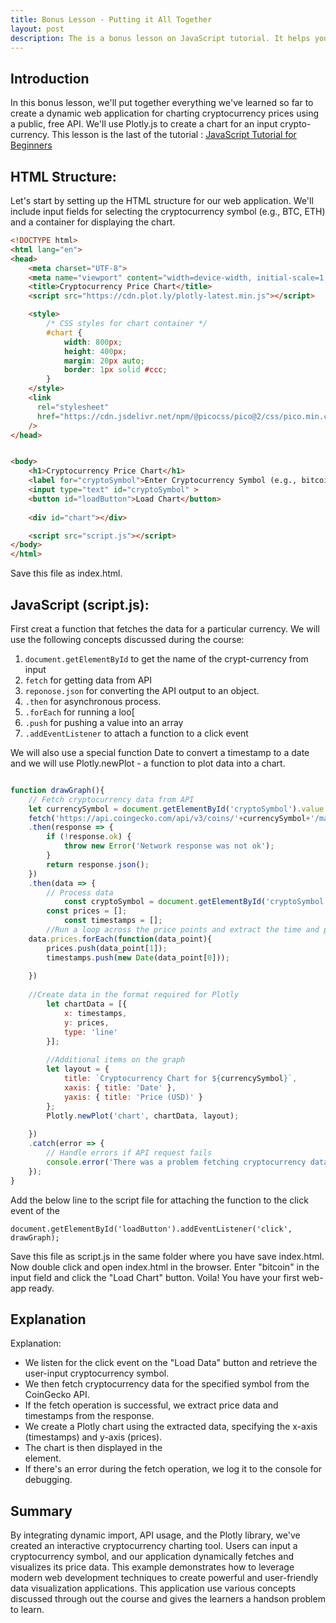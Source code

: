 ```yaml
---
title: Bonus Lesson - Putting it All Together
layout: post
description: The is a bonus lesson on JavaScript tutorial. It helps you build a small web-application from scratch.
---
```

## Introduction
In this bonus lesson, we'll put together everything we've learned so far to create a dynamic web application for charting cryptocurrency prices using a public, free API. We'll use Plotly.js to create a chart for an input crypto-currency. This lesson is the last of the tutorial : [JavaScript Tutorial for Beginners](https://scribbler.live/learn/javascript-tutorial-beginners/)



## HTML Structure:

Let's start by setting up the HTML structure for our web application. We'll include input fields for selecting the cryptocurrency symbol (e.g., BTC, ETH) and a container for displaying the chart.

```html
<!DOCTYPE html>
<html lang="en">
<head>
    <meta charset="UTF-8">
    <meta name="viewport" content="width=device-width, initial-scale=1.0">
    <title>Cryptocurrency Price Chart</title>
    <script src="https://cdn.plot.ly/plotly-latest.min.js"></script>

    <style>
        /* CSS styles for chart container */
        #chart {
            width: 800px;
            height: 400px;
            margin: 20px auto;
            border: 1px solid #ccc;
        }
    </style>
    <link
      rel="stylesheet"
      href="https://cdn.jsdelivr.net/npm/@picocss/pico@2/css/pico.min.css"
    />
</head>


<body>
    <h1>Cryptocurrency Price Chart</h1>
    <label for="cryptoSymbol">Enter Cryptocurrency Symbol (e.g., bitcoin, ethereum):</label>
    <input type="text" id="cryptoSymbol" >
    <button id="loadButton">Load Chart</button>
    
    <div id="chart"></div>

    <script src="script.js"></script>
</body>
</html>
```

Save this file as index.html.

## JavaScript (script.js):

First creat a function that fetches the data for a particular currency. We will use the following concepts discussed during the course:
1. `document.getElementById` to get the name of the crypt-currency from input
2. `fetch` for getting data from API
3. `reponose.json` for converting the API output to an object.
4. `.then` for asynchronous process.
5. `.forEach` for running a loo[
6. `.push` for pushing a value into an array
7. `.addEventListener` to attach a function to a click event

We will also use a special function Date to convert a timestamp to a date and we will use Plotly.newPlot - a function to plot data into a chart.

```javascript

function drawGraph(){
    // Fetch cryptocurrency data from API
    let currencySymbol = document.getElementById('cryptoSymbol').value.toLowerCase();
    fetch('https://api.coingecko.com/api/v3/coins/'+currencySymbol+'/market_chart?vs_currency=usd&days=7')
    .then(response => {
        if (!response.ok) {
            throw new Error('Network response was not ok');
        }
        return response.json();
    })
    .then(data => {
        // Process data
            const cryptoSymbol = document.getElementById('cryptoSymbol').value.toUpperCase();
   	    const prices = [];
            const timestamps = [];
        //Run a loop across the price points and extract the time and price
   	data.prices.forEach(function(data_point){
   		prices.push(data_point[1]);
   		timestamps.push(new Date(data_point[0]));
   		
   	})
   	
   	//Create data in the format required for Plotly
        let chartData = [{
            x: timestamps,
            y: prices,
            type: 'line'
        }];
        
        //Additional items on the graph
        let layout = {
            title: `Cryptocurrency Chart for ${currencySymbol}`,
            xaxis: { title: 'Date' },
            yaxis: { title: 'Price (USD)' }
        };
        Plotly.newPlot('chart', chartData, layout);
        
    })
    .catch(error => {
        // Handle errors if API request fails
        console.error('There was a problem fetching cryptocurrency data:', error);
    });
}

```

Add the below line to the script file for attaching the function to the click event of the 

```
document.getElementById('loadButton').addEventListener('click', drawGraph);
```

Save this file as script.js in the same folder where you have save index.html. Now double click and open index.html in the browser. Enter "bitcoin" in the input field and click the "Load Chart" button. Voila! You have your first web-app ready. 

## Explanation
Explanation:
- We listen for the click event on the "Load Data" button and retrieve the user-input cryptocurrency symbol.
- We then fetch cryptocurrency data for the specified symbol from the CoinGecko API.
- If the fetch operation is successful, we extract price data and timestamps from the response.
- We create a Plotly chart using the extracted data, specifying the x-axis (timestamps) and y-axis (prices).
- The chart is then displayed in the <div id="chart"></div> element.
- If there's an error during the fetch operation, we log it to the console for debugging.

## Summary
By integrating dynamic import, API usage, and the Plotly library, we've created an interactive cryptocurrency charting tool. Users can input a cryptocurrency symbol, and our application dynamically fetches and visualizes its price data. This example demonstrates how to leverage modern web development techniques to create powerful and user-friendly data visualization applications. This application use various concepts discussed through out the course and gives the learners a handson problem to learn.
